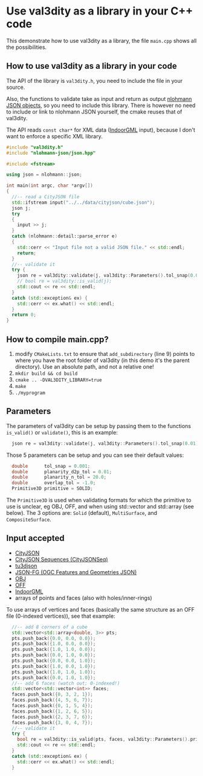 
# Use val3dity as a library in your C++ code

This demonstrate how to use val3dity as a library, the file `main.cpp` shows all the possibilities.


## How to use val3dity as a library in your code

The API of the library is `val3dity.h`, you need to include the file in your source.

Also, the functions to validate take as input and return as output [nlohmann JSON objects](https://github.com/nlohmann/json), so you need to include this library. 
There is however no need to include or link to nlohmann JSON yourself, the cmake reuses that of val3dity.

The API reads `const char*` for XML data ([IndoorGML](http://indoorgml.net/) input), because I don't want to enforce a specific XML library.


```cpp
#include "val3dity.h" 
#include "nlohmann-json/json.hpp"

#include <fstream>

using json = nlohmann::json;

int main(int argc, char *argv[])
{
  //-- read a CityJSON file
  std::ifstream input("../../data/cityjson/cube.json");
  json j;
  try 
  {
    input >> j;
  }
  catch (nlohmann::detail::parse_error e) 
  {
    std::cerr << "Input file not a valid JSON file." << std::endl;
    return;
  }
  //-- validate it
  try {
    json re = val3dity::validate(j, val3dity::Parameters().tol_snap(0.01).planarity_d2p_tol(0.04));
    // bool re = val3dity::is_valid(j); 
    std::cout << re << std::endl;
  }
  catch (std::exception& ex) {
    std::cerr << ex.what() << std::endl;
  }
  return 0;
}
```


## How to compile main.cpp?

1. modify `CMakeLists.txt` to ensure that `add_subdirectory` (line 9) points to where you have the root folder of val3dity (in this demo it's the parent directory). Use an absolute path, and not a relative one!
1. `mkdir build && cd build`
1. `cmake .. -DVAL3DITY_LIBRARY=true`
1. `make`
1. `./myprogram`


## Parameters

The parameters of val3dity can be setup by passing them to the functions `is_valid()` or `validate()`, this is an example:

```cpp
  json re = val3dity::validate(j, val3dity::Parameters().tol_snap(0.01).planarity_d2p_tol(0.04));
```

Those 5 parameters can be setup and you can see their default values:

```cpp
  double      tol_snap = 0.001;
  double      planarity_d2p_tol = 0.01;
  double      planarity_n_tol = 20.0;
  double      overlap_tol = -1.0;
  Primitive3D primitive = SOLID;
```

The `Primitive3D` is used when validating formats for which the primitive to use is unclear, eg OBJ, OFF, and when using std::vector and std::array (see below).
The 3 options are: `Solid` (default), `MultiSurface`, and `CompositeSurface`.


## Input accepted

  - [CityJSON](http://www.cityjson.org)
  - [CityJSON Sequences (CityJSONSeq)](https://www.cityjson.org/cityjsonseq/)
  - [tu3djson](https://github.com/tudelft3d/tu3djson)
  - [JSON-FG (OGC Features and Geometries JSON)](https://github.com/opengeospatial/ogc-feat-geo-json)
  - [OBJ](https://en.wikipedia.org/wiki/Wavefront_.obj_file)
  - [OFF](https://en.wikipedia.org/wiki/OFF_(file_format))
  - [IndoorGML](http://indoorgml.net/)
  - arrays of points and faces (also with holes/inner-rings)

To use arrays of vertices and faces (basically the same structure as an OFF file (0-indexed vertices)), see that example:

```cpp
  //-- add 8 corners of a cube
  std::vector<std::array<double, 3>> pts;
  pts.push_back({0.0, 0.0, 0.0});
  pts.push_back({1.0, 0.0, 0.0});
  pts.push_back({1.0, 1.0, 0.0});
  pts.push_back({0.0, 1.0, 0.0});
  pts.push_back({0.0, 0.0, 1.0});
  pts.push_back({1.0, 0.0, 1.0});
  pts.push_back({1.0, 1.0, 1.0});
  pts.push_back({0.0, 1.0, 1.0});
  //-- add 6 faces (watch out: 0-indexed!)
  std::vector<std::vector<int>> faces;
  faces.push_back({0, 3, 2, 1});
  faces.push_back({4, 5, 6, 7});
  faces.push_back({0, 1, 5, 4});
  faces.push_back({1, 2, 6, 5});
  faces.push_back({2, 3, 7, 6});
  faces.push_back({3, 0, 4, 7});
  //-- validate it
  try {
    bool re = val3dity::is_valid(pts, faces, val3dity::Parameters().primitive(val3dity::MULTISURFACE));
    std::cout << re << std::endl;
  }
  catch (std::exception& ex) {
    std::cerr << ex.what() << std::endl;
  }
```

